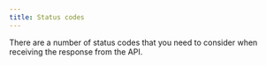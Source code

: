 ```yaml
---
title: Status codes
---
```


There are a number of status codes that you need to consider when receiving the response from the API.